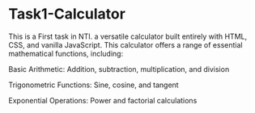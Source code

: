 # Task1-Calculator
This is a First task in NTI.
a versatile calculator built entirely with HTML, CSS, and vanilla JavaScript.
This calculator offers a range of essential mathematical functions, including:

Basic Arithmetic: Addition, subtraction, multiplication, and division

Trigonometric Functions: Sine, cosine, and tangent

Exponential Operations: Power and factorial calculations

